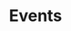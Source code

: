 ---
title: "Events" # changed from portfolio to events
description: "This is meta description."
draft: false
---